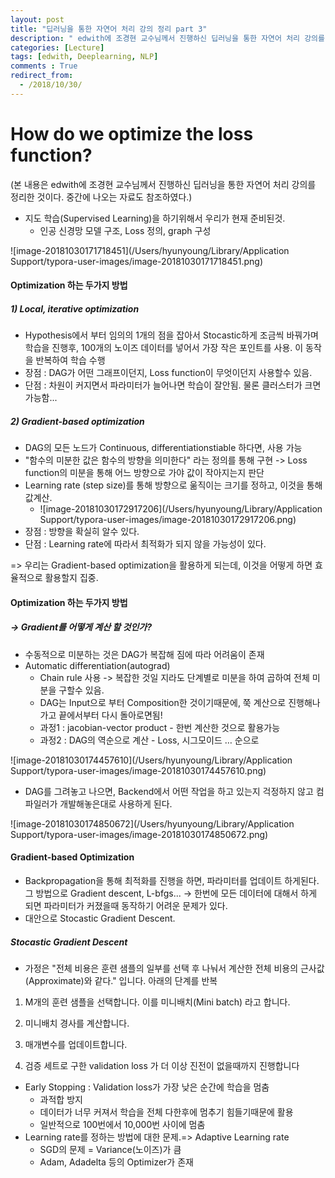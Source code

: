 ```yaml
---
layout: post
title: "딥러닝을 통한 자연어 처리 강의 정리 part 3"
description: " edwith에 조경현 교수님께서 진행하신 딥러닝을 통한 자연어 처리 강의를 정리, Optimization 부분"
categories: [Lecture]
tags: [edwith, Deeplearning, NLP]
comments : True
redirect_from:
  - /2018/10/30/
---
```


# How do we optimize the loss function?

(본 내용은 edwith에 조경현 교수님께서 진행하신 딥러닝을 통한 자연어 처리 강의를 정리한 것이다. 중간에 나오는 자료도 참조하였다.)


- 지도 학습(Supervised Learning)을 하기위해서 우리가 현재 준비된것.
  - 인공 신경망 모델 구조, Loss 정의, graph 구성

![image-20181030171718451](/Users/hyunyoung/Library/Application Support/typora-user-images/image-20181030171718451.png)



#### Optimization 하는 두가지 방법

##### 1) Local, iterative optimization

- Hypothesis에서 부터 임의의 1개의 점을 잡아서 Stocastic하게 조금씩 바꿔가며 학습을 진행후, 100개의 노이즈 데이터를 넣어서 가장 작은 포인트를 사용. 이 동작을 반복하여 학습 수행
- 장점 : DAG가 어떤 그래프이던지, Loss function이 무엇이던지 사용할수 있음.
- 단점 : 차원이 커지면서 파라미터가 늘어나면 학습이 잘안됨. 물론 클러스터가 크면 가능함...

##### 2) Gradient-based optimization

- DAG의 모든 노드가 Continuous, differentiationstiable 하다면, 사용 가능
- "함수의 미분한 값은 함수의 방향을 의미한다" 라는 정의를 통해 구현 -> Loss function의 미분을 통해 어느 방향으로 가야 값이 작아지는지 판단
- Learning rate (step size)를 통해 방향으로 욺직이는 크기를 정하고, 이것을 통해 값계산.
  - ![image-20181030172917206](/Users/hyunyoung/Library/Application Support/typora-user-images/image-20181030172917206.png)
- 장점 : 방향을 확실히 알수 있다.
- 단점 : Learning rate에 따라서 최적화가 되지 않을 가능성이 있다.



=> 우리는 Gradient-based optimization을 활용하게 되는데, 이것을 어떻게 하면 효율적으로 활용할지 집중.



#### Optimization 하는 두가지 방법

##### -> Gradient를 어떻게 계산 할 것인가?

- 수동적으로 미분하는 것은 DAG가 복잡해 짐에 따라 어려움이 존재
- Automatic differentiation(autograd)
  - Chain rule 사용 -> 복잡한 것일 지라도 단계별로 미분을 하여 곱하여 전체 미분을 구할수 있음.
  - DAG는 Input으로 부터 Composition한 것이기때문에, 쭉 계산으로 진행해나가고 끝에서부터 다시 돌아로면됨! 
  - 과정1 : jacobian-vector product - 한번 계산한 것으로 활용가능
  - 과정2 : DAG의 역순으로 계산 - Loss, 시그모이드 … 순으로

![image-20181030174457610](/Users/hyunyoung/Library/Application Support/typora-user-images/image-20181030174457610.png)

- DAG를 그려놓고 나으면, Backend에서 어떤 작업을 하고 있는지 걱정하지 않고 컴파일러가 개발해놓은대로 사용하게 된다.

![image-20181030174850672](/Users/hyunyoung/Library/Application Support/typora-user-images/image-20181030174850672.png)



#### Gradient-based Optimization

- Backpropagation을 통해 최적화를 진행을 하면, 파라미터를 업데이트 하게된다. 그 방법으로  Gradient descent, L-bfgs... -> 한번에 모든 데이터에 대해서 하게 되면 파라미터가 커졌을때 동작하기 어려운 문제가 있다.
- 대안으로 Stocastic Gradient Descent.

##### Stocastic Gradient Descent

- 가정은 "전체 비용은 훈련 샘플의 일부를 선택 후 나눠서 계산한 전체 비용의 근사값(Approximate)와 같다." 입니다.  아래의 단계를 반복

1. M개의 훈련 샘플을 선택합니다. 이를 미니배치(Mini batch) 라고 합니다. 

2. 미니배치 경사를 계산합니다.

3. 매개변수를 업데이트합니다. 

4. 검증 세트로 구한 validation loss 가 더 이상 진전이 없을때까지 진행합니다

- Early Stopping : Validation loss가 가장 낮은 순간에 학습을 멈춤
  - 과적합 방지
  - 데이터가 너무 커져서 학습을 전체 다한후에 멈추기 힘들기때문에 활용
  - 일반적으로 100번에서 10,000번 사이에 멈춤
- Learning rate를 정하는 방법에 대한 문제.=> Adaptive Learning rate
  - SGD의 문제 = Variance(노이즈)가 큼
  - Adam, Adadelta 등의 Optimizer가 존재
